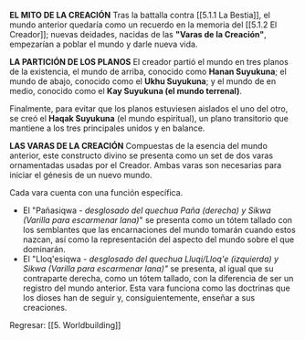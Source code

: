 
**EL MITO DE LA CREACIÓN**
Tras la battalla contra [[5.1.1 La Bestia]], el mundo anterior quedaría como un recuerdo en la memoria del [[5.1.2 El Creador]]; nuevas deidades, nacidas de las **"Varas de la Creación"**, empezarían a poblar el mundo y darle nueva vida. 

**LA PARTICIÓN DE LOS PLANOS**
El creador partió el mundo en tres planos de la existencia, el mundo de arriba, conocido como **Hanan Suyukuna**; el mundo de abajo, conocido como el **Ukhu Suyukuna**; y el mundo de en medio, conocido como el **Kay Suyukuna (el mundo terrenal)**.

Finalmente, para evitar que los planos estuviesen aislados el uno del otro, se creó el **Haqak Suyukuna** (el mundo espiritual), un plano transitorio que mantiene a los tres principales unidos y en balance.

**LAS VARAS DE LA CREACIÓN**
Compuestas de la esencia del mundo anterior, este constructo divino se presenta como un set de dos varas ornamentadas usadas por el Creador. Ambas varas son necesarias para iniciar el génesis de un nuevo mundo.

Cada vara cuenta con una función específica.
- El "Pañasiqwa - *desglosado del quechua Paña (derecha) y Sikwa (Varilla para escarmenar lana)*" se presenta como un tótem tallado con los semblantes que las encarnaciones del mundo tomarán cuando estos nazcan, así como la representación del aspecto del mundo sobre el que dominarán.
- El "Lloq'esiqwa *- desglosado del quechua Lluqi/Lloq'e (izquierda) y Sikwa (Varilla para escarmenar lana)"* se presenta, al igual que su contraparte derecha, como un tótem tallado, con la diferencia de ser un registro del mundo anterior. Esta vara funciona como las doctrinas que los dioses han de seguir y, consiguientemente, enseñar a sus creaciones.

Regresar: [[5. Worldbuilding]]